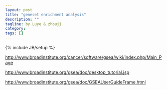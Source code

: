 ```yaml
---
layout: post
title: "geneset enrichment analysis"
description: ""
tagline: by Luye & zhoujj
category: 
tags: []
---
```

{% include JB/setup %}

<add homepage preview here>

<!--more-->

http://www.broadinstitute.org/cancer/software/gsea/wiki/index.php/Main_Page

http://www.broadinstitute.org/gsea/doc/desktop_tutorial.jsp

http://www.broadinstitute.org/gsea/doc/GSEAUserGuideFrame.html


